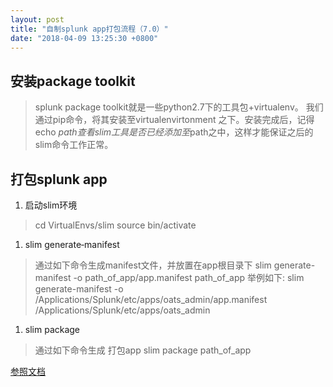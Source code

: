 ```yaml
---
layout: post
title: "自制splunk app打包流程（7.0）"
date: "2018-04-09 13:25:30 +0800"
---
```

## 安装package toolkit
>splunk package toolkit就是一些python2.7下的工具包+virtualenv。
我们通过pip命令，将其安装至virtualenvirtonment 之下。安装完成后，记得 echo $path查看slim工具是否已经添加至$path之中，这样才能保证之后的slim命令工作正常。
## 打包splunk app
1. 启动slim环境
>cd VirtualEnvs/slim
source bin/activate

1. slim generate‑manifest
>通过如下命令生成manifest文件，并放置在app根目录下
slim generate-manifest -o path_of_app/app.manifest path_of_app
举例如下:
slim generate-manifest -o /Applications/Splunk/etc/apps/oats_admin/app.manifest /Applications/Splunk/etc/apps/oats_admin

1. slim package
>通过如下命令生成 打包app
slim package path_of_app


[参照文档](http://dev.splunk.com/view/packaging-toolkit/SP-CAAAE9V)
